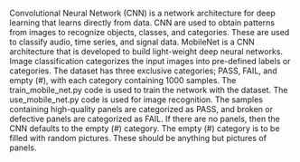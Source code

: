 Convolutional Neural Network (CNN) is a network architecture for deep learning that learns directly from data. CNN are used to obtain patterns from images to recognize objects, classes, and categories. These are used to classify audio, time series, and signal data. MobileNet is a CNN architecture that is developed to build light-weight deep neural networks. Image classification categorizes the input images into pre-defined labels or categories. The dataset has three exclusive categories; PASS, FAIL, and empty (#), with each category containing 1000 samples. The train_mobile_net.py code is used to train the network with the dataset. The use_mobile_net.py code is used for image recognition. The samples containing high-quality panels are categorized as PASS, and broken or defective panels are categorized as FAIL. If there are no panels, then the CNN defaults to the empty (#) category. The empty (#) category is to be filled with random pictures. These should be anything but pictures of panels.
